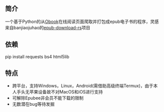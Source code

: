 ## 简介 ##
一个基于Python的从[Obook](http://www.obook.vip/files.aspx)在线阅读页面爬取并打包成epub电子书的程序，灵感来自banjiaojuhao的[epub-download-rs](https://github.com/banjiaojuhao/epub-download-rs)项目

## 依赖 ##
pip install requests bs4 html5lib

## 特点 ##
- 跨平台，支持Windows，Linux，Android(需借助高级终端Termux)，由于本人手头无苹果设备故不对MacOS和iOS进行支持
- 可解除Epubee非会员不能下载的限制
- 无数潜在bug等待发掘